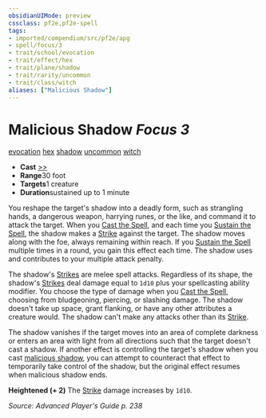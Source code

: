 ```yaml
---
obsidianUIMode: preview
cssclass: pf2e,pf2e-spell
tags:
- imported/compendium/src/pf2e/apg
- spell/focus/3
- trait/school/evocation
- trait/effect/hex
- trait/plane/shadow
- trait/rarity/uncommon
- trait/class/witch
aliases: ["Malicious Shadow"]
---
```

# Malicious Shadow *Focus 3*   
[evocation](evocation.md)  [hex](hex-apg.md)  [shadow](rules/traits/shadow.md)  [uncommon](uncommon.md)  [witch](rules/traits/witch-apg.md)  

- **Cast** [>>](chapter-9-playing-the-game.md#Actions "Two-Action") 
- **Range**30 foot
- **Targets**1 creature
- **Duration**sustained up to 1 minute

You reshape the target's shadow into a deadly form, such as strangling hands, a dangerous weapon, harrying runes, or the like, and command it to attack the target. When you [Cast the Spell](cast-a-spell.md), and each time you [Sustain the Spell](sustain-a-spell.md), the shadow makes a [Strike](strike.md) against the target. The shadow moves along with the foe, always remaining within reach. If you [Sustain the Spell](sustain-a-spell.md) multiple times in a round, you gain this effect each time. The shadow uses and contributes to your multiple attack penalty.

The shadow's [Strikes](strike.md) are melee spell attacks. Regardless of its shape, the shadow's [Strikes](strike.md) deal damage equal to `1d10` plus your spellcasting ability modifier. You choose the type of damage when you [Cast the Spell](cast-a-spell.md), choosing from bludgeoning, piercing, or slashing damage. The shadow doesn't take up space, grant flanking, or have any other attributes a creature would. The shadow can't make any attacks other than its [Strike](strike.md).

The shadow vanishes if the target moves into an area of complete darkness or enters an area with light from all directions such that the target doesn't cast a shadow. If another effect is controlling the target's shadow when you cast [malicious shadow](../../../..//TTRPGShare-Pathfinder-2E-Vault/compendium/spells/malicious-shadow-apg.md), you can attempt to counteract that effect to temporarily take control of the shadow, but the original effect resumes when malicious shadow ends.

**Heightened (+ 2)** The [Strike](strike.md) damage increases by `1d10`.

*Source: Advanced Player's Guide p. 238*